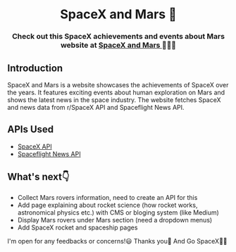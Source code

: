 <h1 align="center">SpaceX and Mars 🚀</h1>
<h3 align="center">Check out this SpaceX achievements and events about Mars website at 
  <a href="https://www.spacexandmars.com">
    SpaceX and Mars
  </a>🚀🚀🚀
</h3>

## Introduction
SpaceX and Mars is a website showcases the achievements of SpaceX over the years. It features exciting events about human exploration on Mars and shows the latest news in the space industry. The website fetches SpaceX and news data from r/SpaceX API and Spaceflight News API.


## APIs Used
* [SpaceX API](https://github.com/r-spacex/SpaceX-API)
* [Spaceflight News API](https://www.spaceflightnewsapi.net)


## What's next👇
* Collect Mars rovers information, need to create an API for this
* Add page explaining about rocket science (how rocket works, astronomical physics etc.) with CMS or bloging system (like Medium)
* Display Mars rovers under Mars section (need a dropdown menus)
* Add SpaceX rocket and spaceship pages

I'm open for any feedbacks or concerns!😃 Thanks you🙏 And Go SpaceX🚀🚀
